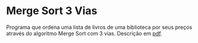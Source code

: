 # Merge Sort 3 Vias

Programa que ordena uma lista de livros de uma biblioteca por seus preços através do algoritmo Merge Sort com 3 vias. Descrição em [pdf](./Descricao.pdf).

